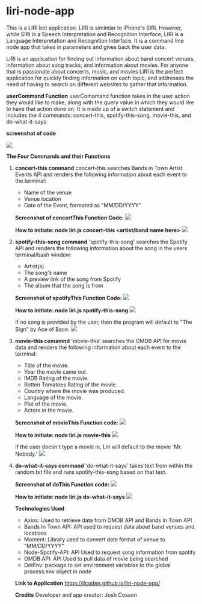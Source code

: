 # liri-node-app

This is a LIRI bot application. LIRI is simimlar to iPhone's SIRI. However, while SIRI is a Speech Interpretation and Recognition Interface, LIRI is a Language Interpretation and Recognition Interface. It is a command line node app that takes in parameters and gives back the user data.

LIRI is an application for finding out information about band concert venues, information about song tracks, and information about movies. For anyone that is passionate about concerts, music, and movies LIRI is the perfect application for quickly finding information on each topic, and addresses the need of having to search on different websites to gather that information.

**userCommand Function**
userComamand function takes in the user action they would like to make, along with the query value in which they would like to have that action done on. It is made up of a switch statement and includes the 4 commands: concert-this, spotify-this-song, movie-this, and do-what-it-says

**screenshot of code**

![](userCommand.PNG)

**The Four Commands and their Functions**

1.  **concert-this command**
    concert-this searches Bands in Town Artist Events API and renders the following information about each event to the terminal:

    - Name of the venue
    - Venue location
    - Date of the Event, formated as "MM/DD/YYYY"

    **Screenshot of concertThis Function Code:**
    ![](concertThis.PNG)

    **How to initiate: node liri.js concert-this <artist/band name here>**
    ![](concert-this.gif)

2.  **spotify-this-song command** 'spotify-this-song' searches the Spotify API and renders the following information about the song in the users terminal/bash window:

    - Artist(s)
    - The song's name
    - A preview link of the song from Spotify
    - The album that the song is from

    **Screenshot of spotifyThis Function Code:**
    ![](/liri-node-app/spotifyThisSong.PNG)

    **How to initiate: node liri.js spotify-this-song <song name here>**
    ![](spotify-this-song.gif)

    If no song is provided by the user, then the program will default to "The Sign" by Ace of Bace.
    ![](/liri-node-app/ace-of-base.gif)

3.  **movie-this comamnd**
    'movie-this' searches the OMDB API for movie data and renders the following information about each event to the terminal:

    - Title of the movie.
    - Year the movie came out.
    - IMDB Rating of the movie.
    - Rotten Tomatoes Rating of the movie.
    - Country where the movie was produced.
    - Language of the movie.
    - Plot of the movie.
    - Actors in the movie.

    **Screenshot of movieThis Function code:**
    ![](movieThis.PNG)

    **How to initiate: node liri.js movie-this <movie name here>**
    ![](movie-this.gif)

    If the user doesn't type a movie in, Liri will default to the movie 'Mr. Nobody.'
    ![](mr-nobody.gif)

4.  **do-what-it-says command**
    'do-what-it-says' takes text from within the random.txt file and runs spotify-this-song based on that text.

    **Screenshot of doThis Function code:**
    ![](doWhatItSays.PNG)

    **How to initiate: node liri.js do-what-it-says**
    ![](do-what-it-says.gif)

    **Technologies Used**

    - Axios: Used to retrieve data from OMDB API and Bands In Town API
    - Bands In Town API: API used to request data about band venues and locations
    - Moment: Library used to convert date format of venue to "MM/DD/YYYY"
    - Node-Spotify-API: API Used to request song information from spotify
    - OMDB API: API Used to pull data of movie being searched
    - DotEnv: package to set environment variables to the global process.env object in node

    **Link to Application**
    https://jlcoden.github.io/liri-node-app/

    **Credits**
    Developer and app creator: Josh Cosson
